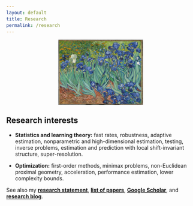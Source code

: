```yaml
---
layout: default
title: Research
permalink: /research
---
```


<p align = "center">
<img src="irises-downsized.jpg" alt="Irises" width="45%" align="center" hspace="20">  
</p>  

## Research interests ##  
  

* __Statistics and learning theory:__ fast rates, robustness, adaptive estimation, nonparametric and high-dimensional estimation, testing, inverse problems, estimation and prediction with local shift-invariant structure, super-resolution.  
  
  
* __Optimization:__ first-order methods, minimax problems, non-Euclidean proximal geometry, acceleration, performance estimation, lower complexity bounds.  

See also my [__research statement__](assets/research_statement.pdf), [__list of papers__](/papers), [__Google Scholar__](https://scholar.google.fr/citations?user=2IvZJ3cAAAAJ&hl=en), and [__research blog__](https://ostrodmit.github.io/blog/).